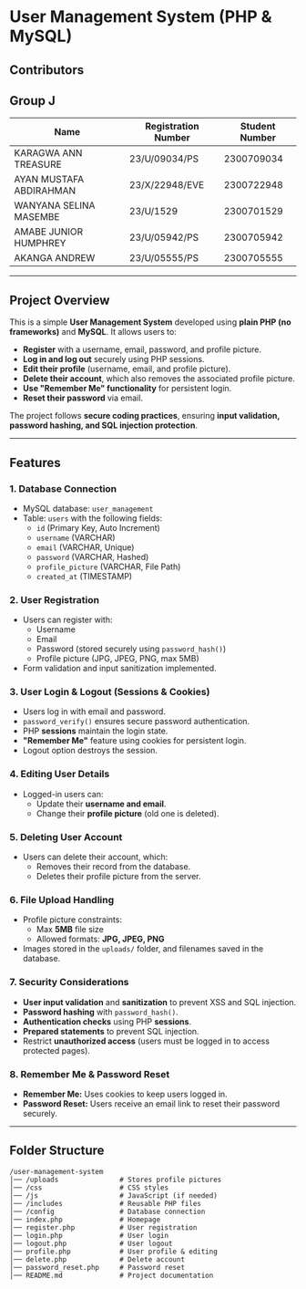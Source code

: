 # User Management System (PHP & MySQL)  
## Contributors  
## Group J
| Name                  | Registration Number | Student Number |
|-----------------------|---------------------|----------------|
| KARAGWA ANN TREASURE  | 23/U/09034/PS      | 2300709034     |
| AYAN MUSTAFA ABDIRAHMAN | 23/X/22948/EVE    | 2300722948     |
| WANYANA SELINA MASEMBE | 23/U/1529         | 2300701529     |
| AMABE JUNIOR HUMPHREY | 23/U/05942/PS      | 2300705942     |
| AKANGA ANDREW         | 23/U/05555/PS      | 2300705555     |

---

## Project Overview  
This is a simple **User Management System** developed using **plain PHP (no frameworks)** and **MySQL**. It allows users to:  
- **Register** with a username, email, password, and profile picture.  
- **Log in and log out** securely using PHP sessions.  
- **Edit their profile** (username, email, and profile picture).  
- **Delete their account**, which also removes the associated profile picture.  
- **Use "Remember Me" functionality** for persistent login.  
- **Reset their password** via email.  

The project follows **secure coding practices**, ensuring **input validation, password hashing, and SQL injection protection**.  

---

## Features  

### 1. **Database Connection**  
- MySQL database: `user_management`  
- Table: `users` with the following fields:  
  - `id` (Primary Key, Auto Increment)  
  - `username` (VARCHAR)  
  - `email` (VARCHAR, Unique)  
  - `password` (VARCHAR, Hashed)  
  - `profile_picture` (VARCHAR, File Path)  
  - `created_at` (TIMESTAMP)  

### 2. **User Registration**  
- Users can register with:  
  - Username  
  - Email  
  - Password (stored securely using `password_hash()`)  
  - Profile picture (JPG, JPEG, PNG, max 5MB)  
- Form validation and input sanitization implemented.  

### 3. **User Login & Logout (Sessions & Cookies)**  
- Users log in with email and password.  
- `password_verify()` ensures secure password authentication.  
- PHP **sessions** maintain the login state.  
- **"Remember Me"** feature using cookies for persistent login.  
- Logout option destroys the session.  

### 4. **Editing User Details**  
- Logged-in users can:  
  - Update their **username and email**.  
  - Change their **profile picture** (old one is deleted).  

### 5. **Deleting User Account**  
- Users can delete their account, which:  
  - Removes their record from the database.  
  - Deletes their profile picture from the server.  

### 6. **File Upload Handling**  
- Profile picture constraints:  
  - Max **5MB** file size  
  - Allowed formats: **JPG, JPEG, PNG**  
- Images stored in the `uploads/` folder, and filenames saved in the database.  

### 7. **Security Considerations**  
- **User input validation** and **sanitization** to prevent XSS and SQL injection.  
- **Password hashing** with `password_hash()`.  
- **Authentication checks** using PHP **sessions**.  
- **Prepared statements** to prevent SQL injection.  
- Restrict **unauthorized access** (users must be logged in to access protected pages).  

### 8. **Remember Me & Password Reset**  
- **Remember Me:** Uses cookies to keep users logged in.  
- **Password Reset:** Users receive an email link to reset their password securely.  
---

## Folder Structure  
```
/user-management-system
│── /uploads               # Stores profile pictures  
│── /css                   # CSS styles  
│── /js                    # JavaScript (if needed)  
│── /includes              # Reusable PHP files  
│── /config                # Database connection  
│── index.php              # Homepage  
│── register.php           # User registration  
│── login.php              # User login  
│── logout.php             # User logout  
│── profile.php            # User profile & editing  
│── delete.php             # Delete account  
│── password_reset.php     # Password reset  
│── README.md              # Project documentation  
```
